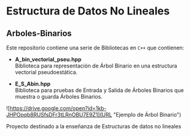 # Estructura de Datos No Lineales
## Arboles-Binarios

Este repositorio contiene una serie de Bibliotecas en `C++` que contienen:

  * **A_bin_vectorial_pseu.hpp**  
      Biblioteca para representación de Árbol Binario en una estructura vectorial pseudoestática.
      
  * **E_S_Abin.hpp**  
      Biblioteca para pruebas de Entrada y Salida de Árboles Binarios que muestra o guarda Árboles Binarios.  
  
![https://drive.google.com/open?id=1kb-JHPOpqb8RUSfsDFr3tLRnOBU7E9Z1](URL "Ejemplo de Árbol Binario")

Proyecto destinado a la enseñanza de Estructuras de datos no lineales
